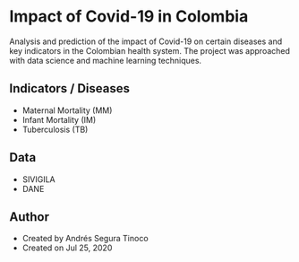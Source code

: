 # Impact of Covid-19 in Colombia
Analysis and prediction of the impact of Covid-19 on certain diseases and key indicators in the Colombian health system. The project was approached with data science and machine learning techniques.

## Indicators / Diseases
- Maternal Mortality (MM)
- Infant Mortality (IM)
- Tuberculosis (TB)

## Data
- SIVIGILA
- DANE

## Author
- Created by Andrés Segura Tinoco
- Created on Jul 25, 2020
